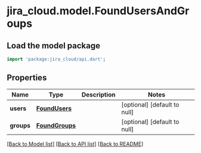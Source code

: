 # jira_cloud.model.FoundUsersAndGroups

## Load the model package
```dart
import 'package:jira_cloud/api.dart';
```

## Properties
Name | Type | Description | Notes
------------ | ------------- | ------------- | -------------
**users** | [**FoundUsers**](FoundUsers.md) |  | [optional] [default to null]
**groups** | [**FoundGroups**](FoundGroups.md) |  | [optional] [default to null]

[[Back to Model list]](../README.md#documentation-for-models) [[Back to API list]](../README.md#documentation-for-api-endpoints) [[Back to README]](../README.md)



